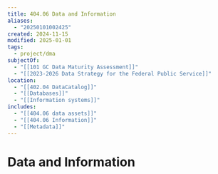 ```yaml
---
title: 404.06 Data and Information
aliases:
  - "20250101002425"
created: 2024-11-15
modified: 2025-01-01
tags:
  - project/dma
subjectOf:
  - "[[101 GC Data Maturity Assessment]]"
  - "[[2023-2026 Data Strategy for the Federal Public Service]]"
location:
  - "[[402.04 DataCatalog]]"
  - "[[Databases]]"
  - "[[Information systems]]"
includes:
  - "[[404.06 data assets]]"
  - "[[404.06 Information]]"
  - "[[Metadata]]"
---
```

# Data and Information
